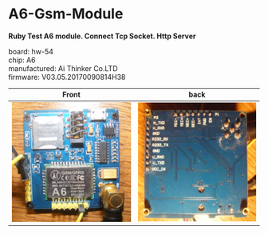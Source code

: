 # A6-Gsm-Module
**Ruby Test A6 module. Connect Tcp Socket. Http Server**

board: hw-54<br/>
chip: A6 <br/>
manufactured: Ai Thinker Co.LTD<br/>
firmware: V03.05.20170090814H38<br/>

| Front | back |
| --- | --- |
| ![Front](https://github.com/TiborStuchlik/A6-Gsm-Module/blob/master/manuals/board_front.jpg?raw=true) | ![Front](https://github.com/TiborStuchlik/A6-Gsm-Module/blob/master/manuals/board_back.jpg?raw=true) |
